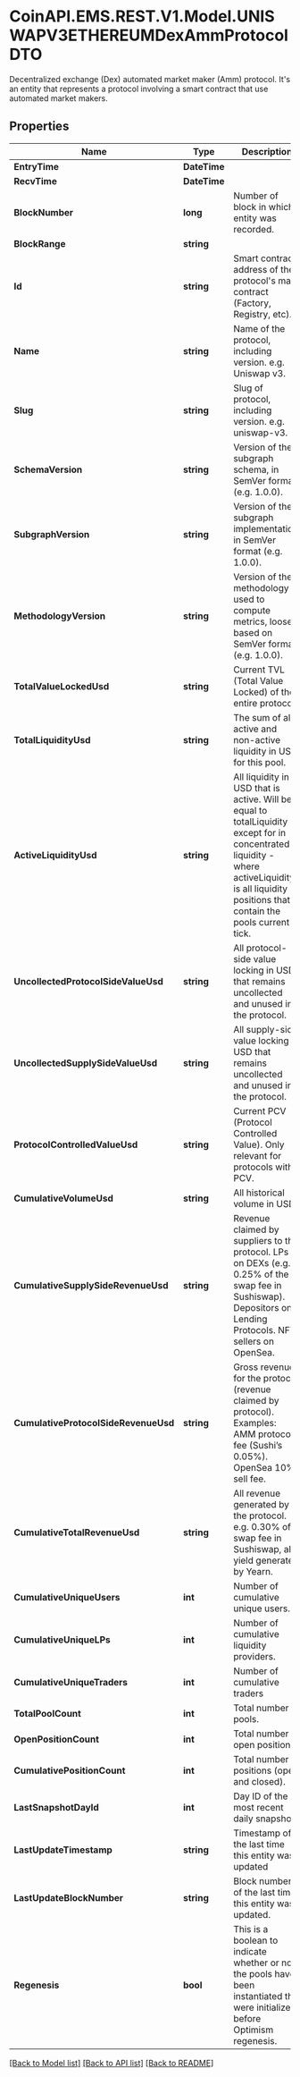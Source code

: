 # CoinAPI.EMS.REST.V1.Model.UNISWAPV3ETHEREUMDexAmmProtocolDTO
 Decentralized exchange (Dex) automated market maker (Amm) protocol. It's an entity that represents a protocol involving a smart contract that use automated market makers.

## Properties

Name | Type | Description | Notes
------------ | ------------- | ------------- | -------------
**EntryTime** | **DateTime** |  | [optional] 
**RecvTime** | **DateTime** |  | [optional] 
**BlockNumber** | **long** | Number of block in which entity was recorded. | [optional] 
**BlockRange** | **string** |  | [optional] 
**Id** | **string** | Smart contract address of the protocol&#39;s main contract (Factory, Registry, etc). | [optional] 
**Name** | **string** | Name of the protocol, including version. e.g. Uniswap v3. | [optional] 
**Slug** | **string** | Slug of protocol, including version. e.g. uniswap-v3. | [optional] 
**SchemaVersion** | **string** | Version of the subgraph schema, in SemVer format (e.g. 1.0.0). | [optional] 
**SubgraphVersion** | **string** | Version of the subgraph implementation, in SemVer format (e.g. 1.0.0). | [optional] 
**MethodologyVersion** | **string** | Version of the methodology used to compute metrics, loosely based on SemVer format (e.g. 1.0.0). | [optional] 
**TotalValueLockedUsd** | **string** | Current TVL (Total Value Locked) of the entire protocol. | [optional] 
**TotalLiquidityUsd** | **string** | The sum of all active and non-active liquidity in USD for this pool. | [optional] 
**ActiveLiquidityUsd** | **string** | All liquidity in USD that is active. Will be equal to totalLiquidity except for in concentrated liquidity - where activeLiquidity is all liquidity positions that contain the pools current tick. | [optional] 
**UncollectedProtocolSideValueUsd** | **string** | All protocol-side value locking in USD that remains uncollected and unused in the protocol. | [optional] 
**UncollectedSupplySideValueUsd** | **string** | All supply-side value locking in USD that remains uncollected and unused in the protocol. | [optional] 
**ProtocolControlledValueUsd** | **string** | Current PCV (Protocol Controlled Value). Only relevant for protocols with PCV. | [optional] 
**CumulativeVolumeUsd** | **string** | All historical volume in USD. | [optional] 
**CumulativeSupplySideRevenueUsd** | **string** | Revenue claimed by suppliers to the protocol. LPs on DEXs (e.g. 0.25% of the swap fee in Sushiswap). Depositors on Lending Protocols. NFT sellers on OpenSea. | [optional] 
**CumulativeProtocolSideRevenueUsd** | **string** | Gross revenue for the protocol (revenue claimed by protocol). Examples: AMM protocol fee (Sushi’s 0.05%). OpenSea 10% sell fee. | [optional] 
**CumulativeTotalRevenueUsd** | **string** | All revenue generated by the protocol. e.g. 0.30% of swap fee in Sushiswap, all yield generated by Yearn. | [optional] 
**CumulativeUniqueUsers** | **int** | Number of cumulative unique users. | [optional] 
**CumulativeUniqueLPs** | **int** | Number of cumulative liquidity providers. | [optional] 
**CumulativeUniqueTraders** | **int** | Number of cumulative traders | [optional] 
**TotalPoolCount** | **int** | Total number of pools. | [optional] 
**OpenPositionCount** | **int** | Total number of open positions. | [optional] 
**CumulativePositionCount** | **int** | Total number of positions (open and closed). | [optional] 
**LastSnapshotDayId** | **int** | Day ID of the most recent daily snapshot. | [optional] 
**LastUpdateTimestamp** | **string** | Timestamp of the last time this entity was updated | [optional] 
**LastUpdateBlockNumber** | **string** | Block number of the last time this entity was updated. | [optional] 
**Regenesis** | **bool** | This is a boolean to indicate whether or not the pools have been instantiated the were initialized before Optimism regenesis. | [optional] 

[[Back to Model list]](../README.md#documentation-for-models) [[Back to API list]](../README.md#documentation-for-api-endpoints) [[Back to README]](../README.md)

